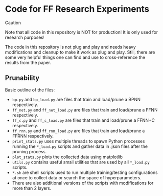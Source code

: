 # Code for FF Research Experiments

 > [!CAUTION]
 > Note that all code in this repository is NOT for production! It is only used for research purposes!

The code in this repository is not plug and play and needs heavy modifications
and cleanup to make it work as plug and play. Still, there are some very helpful things
one can find and use to cross-reference the results from the paper.

## Prunability

Basic outline of the files:
 - `bp.py` and `bp_load.py` are files that train and load/prune a BPNN respectively.
 - `ff_net.py` and `ff_net_load.py` are files that train and load/prune a FFNN respectively.
 - `ff_c.py` and `ff_c_load.py` are files that train and load/prune a FFNN+C respectively.
 - `ff_rnn.py` and `ff_rnn_load.py` are files that train and load/prune a FFRNN respectively.
 - `print_stats.py` uses multiple threads to spawn Python processes running the `*_load.py` scripts and gather data in .json files after the pruning process.
 - `plot_stats.py` plots the collected data using matplotlib
 - `utils.py` contains useful small utilities that are used by all `*_load.py` scripts.
 - `*.sh` are shell scripts used to run multiple training/testing configurations at once to collect data or search the space of hyperparameters.
 - There are also additional versions of the scripts with modifications for more than 2 layers.
